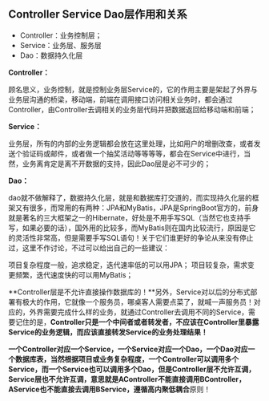 ## Controller Service Dao层作用和关系

- Controller：业务控制层；
- Service：业务层、服务层
- Dao：数据持久化层

**Controller：**

顾名思义，业务控制，就是控制业务层Service的，它的作用主要是架起了外界与业务层沟通的桥梁，移动端，前端在调用接口访问相关业务时，都会通过Controller，由Controller去调相关的业务层代码并把数据返回给移动端和前端；

**Service：**

业务层，所有的内部的业务逻辑都会放在这里处理，比如用户的增删改查，或者发送个验证码或邮件，或者做一个抽奖活动等等等等，都会在Service中进行，当然，业务离肯定是离不开数据的支持，因此Dao层是必不可少的；

**Dao：**

dao就不做解释了，数据持久化层，就是和数据库打交道的，而实现持久化层的框架又有很多，而常用的有两种：JPA和MyBatis，JPA是SpringBoot官方的，前身就是著名的三大框架之一的Hibernate，好处是不用手写SQL（当然它也支持手写，如果必要的话），国外用的比较多，而MyBatis则在国内比较流行，原因是它的灵活性非常高，但是需要手写SQL语句！关于它们谁更好的争论从来没有停止过，这里不作讨论，不过可以给出自己的一些建议：

项目复杂程度一般，追求稳定，迭代速率低的可以用JPA；
项目较复杂，需求变更频繁，迭代速度快的可以用MyBatis；

**Controller层是不允许直接操作数据库的！**另外，Service对以后的分布式部署有极大的作用，它就像一个服务员，哪桌客人需要点菜了，就喊一声服务员！对应的，外界需要完成什么样的业务，就通过Controller去调用不同的Service，需要记住的是，**Controller只是一个中间者或者转发者，不应该在Controller里暴露Service的业务逻辑，而应该直接转发Service的业务处理结果！**

**一个Controller对应一个Service，一个Service对应一个Dao，一个Dao对应一个数据库表，**当然根据项目或业务复杂程度，一个Controller可以调用多个Service，而一个Service也可以调用多个Dao，但是Controller层不允许互调，Service层也不允许互调，意思就是AController不能直接调用BController，AService也不能直接去调用BService，遵循**高内聚低耦合**原则！


